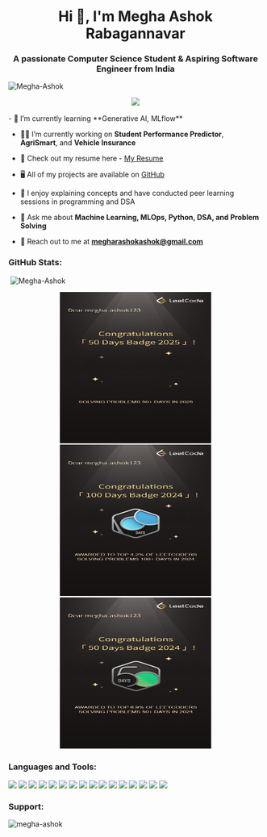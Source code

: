 <h1 align="center">Hi 👋, I'm Megha Ashok Rabagannavar</h1>
<h3 align="center">A passionate Computer Science Student & Aspiring Software Engineer from India</h3>

<p align="left"> <img src="https://komarev.com/ghpvc/?username=Megha-Ashok&label=Profile%20views&color=0e75b6&style=flat" alt="Megha-Ashok" /> </p>
<p align="center">
<img src="https://readme-typing-svg.herokuapp.com?color=FF0000&size=25&center=true&vCenter=true&width=600&lines=I am passionate about understanding different tech stacks and connecting with industry professionals;Always+Ready+to+Collaborate+%F0%9F%A4%9D" />
</p>
- 🌱 I’m currently learning **Generative AI, MLflow**

- 👨‍💻 I’m currently working on **Student Performance Predictor**, **AgriSmart**, and **Vehicle Insurance**

- 📁 Check out my resume here - [My Resume](https://docs.google.com/document/d/1fOt-NmNURLhTna0-SpjROrO0AkK8cI7PruYawWnbkAw/edit?tab=t.0)

- 🖥️ All of my projects are available on [GitHub](https://github.com/Megha-Ashok)

- 🎥 I enjoy explaining concepts and have conducted peer learning sessions in programming and DSA

- 💬 Ask me about **Machine Learning, MLOps, Python, DSA, and Problem Solving**

- 📧 Reach out to me at **megharashokashok@gmail.com**

<h3 align="left">GitHub Stats:</h3>

<p>&nbsp;<img align="center" src="https://github-readme-stats.vercel.app/api?username=Megha-Ashok&show_icons=true&locale=en" alt="Megha-Ashok" /></p>

<p align="center">
  <img src="leetcode1.png" width="300px" height="300px" />
  <img src="leetcode2.png" width="300px" height="300px" />
  <img src="leetcode3.png" width="300px" height="300px" />
</p>

<h3 align="left">Languages and Tools:</h3>

<p align="left">
  <img src="https://img.shields.io/badge/python-3670A0?style=flat&logo=python&logoColor=ffdd54" />
  <img src="https://img.shields.io/badge/java-%23ED8B00.svg?style=flat&logo=java&logoColor=white" />
  <img src="https://img.shields.io/badge/c-%2300599C.svg?style=flat&logo=c&logoColor=white" />
  <img src="https://img.shields.io/badge/javascript-%23323330.svg?style=flat&logo=javascript&logoColor=%23F7DF1E" />
  <img src="https://img.shields.io/badge/html5-%23E34F26.svg?style=flat&logo=html5&logoColor=white" />
  <img src="https://img.shields.io/badge/css3-%231572B6.svg?style=flat&logo=css3&logoColor=white" />
  <img src="https://img.shields.io/badge/scikit--learn-%23F7931E.svg?style=flat&logo=scikit-learn&logoColor=white" />
  <img src="https://img.shields.io/badge/numpy-%23013243.svg?style=flat&logo=numpy&logoColor=white" />
  <img src="https://img.shields.io/badge/pandas-%23150458.svg?style=flat&logo=pandas&logoColor=white" />
  <img src="https://img.shields.io/badge/docker-%230db7ed.svg?style=flat&logo=docker&logoColor=white" />
  <img src="https://img.shields.io/badge/kubernetes-%23326CE5.svg?style=flat&logo=kubernetes&logoColor=white" />
  <img src="https://img.shields.io/badge/mlflow-0A83F0?style=flat&logo=mlflow&logoColor=white" />
  <img src="https://img.shields.io/badge/git-%23F05032.svg?style=flat&logo=git&logoColor=white" />
  <img src="https://img.shields.io/badge/flask-%23000000.svg?style=flat&logo=flask&logoColor=white" />
  <img src="https://img.shields.io/badge/mysql-%2300f.svg?style=flat&logo=mysql&logoColor=white" />
  <img src="https://img.shields.io/badge/powerbi-F2C811?style=flat&logo=powerbi&logoColor=black" />
</p>

<h3 align="left">Support:</h3>
<p><a href="https://www.buymeacoffee.com/yourusername"> <img align="left" src="https://cdn.buymeacoffee.com/buttons/v2/default-yellow.png" height="50" width="210" alt="megha-ashok" /></a></p><br><br>
